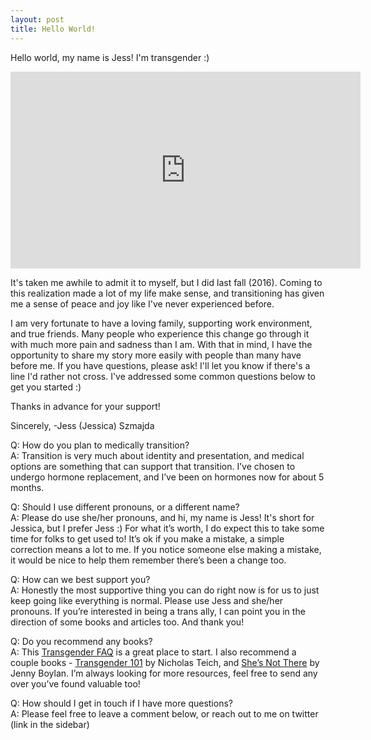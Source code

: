 ```yaml
---
layout: post
title: Hello World!
---
```


Hello world, my name is Jess! I'm transgender :)

<iframe width="560" height="315" src="https://www.youtube.com/embed/aW3LEVGQ-lE?start=10" frameborder="0" allowfullscreen></iframe>

It's taken me awhile to admit it to myself, but I did last fall (2016). Coming
to this realization made a lot of my life make sense, and transitioning has
given me a sense of peace and joy like I've never experienced before.

I am very fortunate to have a loving family, supporting work environment, and
true friends. Many people who experience this change go through it with much
more pain and sadness than I am. With that in mind, I have the opportunity to
share my story more easily with people than many have before me. If you have
questions, please ask! I'll let you know if there's a line I'd rather not
cross. I've addressed some common questions below to get you started :)

Thanks in advance for your support!

Sincerely,
-Jess (Jessica) Szmajda

Q: How do you plan to medically transition?<br>
A: Transition is very much about identity and presentation, and medical options
are something that can support that transition. I’ve chosen to undergo hormone
replacement, and I’ve been on hormones now for about 5 months.

Q: Should I use different pronouns, or a different name?<br>
A: Please do use she/her pronouns, and hi, my name is Jess! It's short for
Jessica, but I prefer Jess :) For what it’s worth, I do expect this to take
some time for folks to get used to! It’s ok if you make a mistake, a simple
correction means a lot to me. If you notice someone else making a mistake, it
would be nice to help them remember there’s been a change too.

Q: How can we best support you?<br>
A: Honestly the most supportive thing you can do right now is for us to just
keep going like everything is normal. Please use Jess and she/her pronouns. If
you’re interested in being a trans ally, I can point you in the direction of
some books and articles too. And thank you!

Q: Do you recommend any books?<br>
A: This [Transgender FAQ][3] is a great place to start. I also recommend a
couple books - [Transgender 101][1] by Nicholas Teich, and [She’s Not There][2]
by Jenny Boylan. I’m always looking for more resources, feel free to send any
over you’ve found valuable too!

Q: How should I get in touch if I have more questions?<br>
A: Please feel free to leave a comment below, or reach out to me on twitter
(link in the sidebar)

[1]: https://www.amazon.com/Transgender-101-Simple-Guide-Complex/dp/0231157134
[2]: https://www.amazon.com/Shes-Not-There-Life-Genders/dp/0385346972
[3]: https://www.glaad.org/transgender/transfaq
